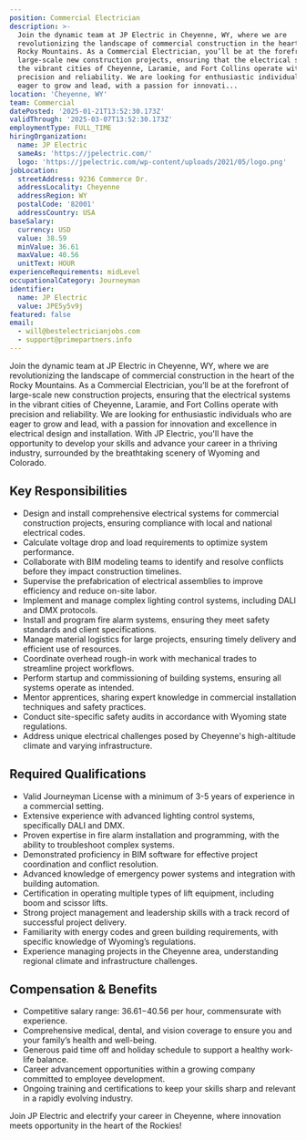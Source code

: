 ```yaml
---
position: Commercial Electrician
description: >-
  Join the dynamic team at JP Electric in Cheyenne, WY, where we are
  revolutionizing the landscape of commercial construction in the heart of the
  Rocky Mountains. As a Commercial Electrician, you’ll be at the forefront of
  large-scale new construction projects, ensuring that the electrical systems in
  the vibrant cities of Cheyenne, Laramie, and Fort Collins operate with
  precision and reliability. We are looking for enthusiastic individuals who are
  eager to grow and lead, with a passion for innovati...
location: 'Cheyenne, WY'
team: Commercial
datePosted: '2025-01-21T13:52:30.173Z'
validThrough: '2025-03-07T13:52:30.173Z'
employmentType: FULL_TIME
hiringOrganization:
  name: JP Electric
  sameAs: 'https://jpelectric.com/'
  logo: 'https://jpelectric.com/wp-content/uploads/2021/05/logo.png'
jobLocation:
  streetAddress: 9236 Commerce Dr.
  addressLocality: Cheyenne
  addressRegion: WY
  postalCode: '82001'
  addressCountry: USA
baseSalary:
  currency: USD
  value: 38.59
  minValue: 36.61
  maxValue: 40.56
  unitText: HOUR
experienceRequirements: midLevel
occupationalCategory: Journeyman
identifier:
  name: JP Electric
  value: JPE5y5v9j
featured: false
email:
  - will@bestelectricianjobs.com
  - support@primepartners.info
---
```




Join the dynamic team at JP Electric in Cheyenne, WY, where we are revolutionizing the landscape of commercial construction in the heart of the Rocky Mountains. As a Commercial Electrician, you’ll be at the forefront of large-scale new construction projects, ensuring that the electrical systems in the vibrant cities of Cheyenne, Laramie, and Fort Collins operate with precision and reliability. We are looking for enthusiastic individuals who are eager to grow and lead, with a passion for innovation and excellence in electrical design and installation. With JP Electric, you'll have the opportunity to develop your skills and advance your career in a thriving industry, surrounded by the breathtaking scenery of Wyoming and Colorado.

## Key Responsibilities
- Design and install comprehensive electrical systems for commercial construction projects, ensuring compliance with local and national electrical codes.
- Calculate voltage drop and load requirements to optimize system performance.
- Collaborate with BIM modeling teams to identify and resolve conflicts before they impact construction timelines.
- Supervise the prefabrication of electrical assemblies to improve efficiency and reduce on-site labor.
- Implement and manage complex lighting control systems, including DALI and DMX protocols.
- Install and program fire alarm systems, ensuring they meet safety standards and client specifications.
- Manage material logistics for large projects, ensuring timely delivery and efficient use of resources.
- Coordinate overhead rough-in work with mechanical trades to streamline project workflows.
- Perform startup and commissioning of building systems, ensuring all systems operate as intended.
- Mentor apprentices, sharing expert knowledge in commercial installation techniques and safety practices.
- Conduct site-specific safety audits in accordance with Wyoming state regulations.
- Address unique electrical challenges posed by Cheyenne's high-altitude climate and varying infrastructure.

## Required Qualifications
- Valid Journeyman License with a minimum of 3-5 years of experience in a commercial setting.
- Extensive experience with advanced lighting control systems, specifically DALI and DMX.
- Proven expertise in fire alarm installation and programming, with the ability to troubleshoot complex systems.
- Demonstrated proficiency in BIM software for effective project coordination and conflict resolution.
- Advanced knowledge of emergency power systems and integration with building automation.
- Certification in operating multiple types of lift equipment, including boom and scissor lifts.
- Strong project management and leadership skills with a track record of successful project delivery.
- Familiarity with energy codes and green building requirements, with specific knowledge of Wyoming’s regulations.
- Experience managing projects in the Cheyenne area, understanding regional climate and infrastructure challenges.

## Compensation & Benefits
- Competitive salary range: $36.61-$40.56 per hour, commensurate with experience.
- Comprehensive medical, dental, and vision coverage to ensure you and your family’s health and well-being.
- Generous paid time off and holiday schedule to support a healthy work-life balance.
- Career advancement opportunities within a growing company committed to employee development.
- Ongoing training and certifications to keep your skills sharp and relevant in a rapidly evolving industry.

Join JP Electric and electrify your career in Cheyenne, where innovation meets opportunity in the heart of the Rockies!
